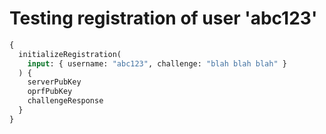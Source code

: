 # Testing registration of user 'abc123'

```graphql
{
  initializeRegistration(
    input: { username: "abc123", challenge: "blah blah blah" }
  ) {
    serverPubKey
    oprfPubKey
    challengeResponse
  }
}
```
